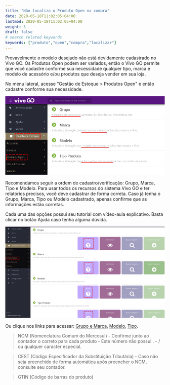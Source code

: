 ```yaml
---
title: "Não localizo o Produto Open na compra"
date: 2020-05-18T11:02:05+04:00
lastmod: 2020-05-18T11:02:05+04:00
weight: 3
draft: false
# search related keywords
keywords: ["produto","open","compra","localizar"]
---
```


Provavelmente o modelo desejado não está devidamente cadastrado no Vivo GO.
Os Produtos Open podem ser variados, então o Vivo GO permite que você cadastre conforme sua necessidade qualquer tipo, marca e modelo de acessório e/ou produtos que deseja vender em sua loja.

No menu lateral, acesse "Gestão de Estoque > Produtos Open" e então cadastre conforme sua necessidade.

![image example](cadastro.png "Cadastro de Produtos Open")

Recomendamos seguir a ordem de cadastro/verificação: Grupo, Marca, Tipo e Modelo.
Para usar todos os recursos do sistema Vivo GO e ter relatórios precisos, você deve cadastrar de forma correta. Caso já tenha o Grupo, Marca, Tipo ou Modelo cadastrado, apenas confirme que as informações estão corretas.

Cada uma das opções possui seu tutorial com vídeo-aula explicativo. Basta clicar no botão Ajuda caso tenha alguma dúvida.

![image example](video-aulas.png "Ajuda")

Ou clique nos links para acessar:
[Grupo e Marca](https://before.atlassian.net/wiki/spaces/SYSCOR/pages/10289193/Grupo+e+Marca), 
[Modelo](https://before.atlassian.net/wiki/spaces/SYSCOR/pages/587628586/Modelo), 
[Tipo](https://before.atlassian.net/wiki/spaces/SYSCOR/pages/1540122/Tipo+Produto).

> NCM (Nomenclatura Comum do Mercosul) - Confirme junto ao contador o correto para cada produto - Este número não possui . - / ou qualquer caracter especial.

> CEST (Código Especificador da Substituição Tributária) - Caso não seja preenchido de forma automática após preencher o NCM, consulte seu contador.

> GTIN (Código de barras do produto)